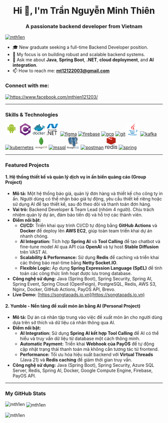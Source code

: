 <h1 align="center">Hi 👋, I'm Trần Nguyễn Minh Thiên</h1>
<h3 align="center">A passionate backend developer from Vietnam</h3>

<p align="left"> <a href="https://github.com/ryo-ma/github-profile-trophy"><img src="https://github-profile-trophy.vercel.app/?username=mth1en" alt="mth1en" /></a> </p>

- 🎓 New graduate seeking a full-time Backend Developer position.
- 🌱 My focus is on building robust and scalable backend systems.
- 💬 Ask me about **Java**, **Spring Boot**, **.NET**, **cloud deployment**, and **AI integration**.
- 📫 How to reach me: **mt12122003@gmail.com**

<h3 align="left">Connect with me:</h3>
<p align="left">
<a href="https://www.facebook.com/mthien121203/" target="blank"><img align="center" src="https://raw.githubusercontent.com/rahuldkjain/github-profile-readme-generator/master/src/images/icons/Social/facebook.svg" alt="https://www.facebook.com/mthien121203/" height="30" width="40" /></a>
</p>

---

### **Skills & Technologies**

<p align="left">
  <a href="https://developer.android.com" target="_blank" rel="noreferrer"><img src="https://raw.githubusercontent.com/devicons/devicon/master/icons/android/android-original-wordmark.svg" alt="android" width="40" height="40"/></a>
  <a href="https://www.w3schools.com/cs/" target="_blank" rel="noreferrer"><img src="https://raw.githubusercontent.com/devicons/devicon/master/icons/csharp/csharp-original.svg" alt="csharp" width="40" height="40"/></a>
  <a href="https://www.docker.com/" target="_blank" rel="noreferrer"><img src="https://raw.githubusercontent.com/devicons/devicon/master/icons/docker/docker-original-wordmark.svg" alt="docker" width="40" height="40"/></a>
  <a href="https://dotnet.microsoft.com/" target="_blank" rel="noreferrer"><img src="https://raw.githubusercontent.com/devicons/devicon/master/icons/dot-net/dot-net-original-wordmark.svg" alt="dotnet" width="40" height="40"/></a>
  <a href="https://www.figma.com/" target="_blank" rel="noreferrer"><img src="https://www.vectorlogo.zone/logos/figma/figma-icon.svg" alt="figma" width="40" height="40"/></a>
  <a href="https://firebase.google.com/" target="_blank" rel="noreferrer"><img src="https://www.vectorlogo.zone/logos/firebase/firebase-icon.svg" alt="firebase" width="40" height="40"/></a>
  <a href="https://cloud.google.com" target="_blank" rel="noreferrer"><img src="https://www.vectorlogo.zone/logos/google_cloud/google_cloud-icon.svg" alt="gcp" width="40" height="40"/></a>
  <a href="https://git-scm.com/" target="_blank" rel="noreferrer"><img src="https://www.vectorlogo.zone/logos/git-scm/git-scm-icon.svg" alt="git" width="40" height="40"/></a>
  <a href="https://www.java.com" target="_blank" rel="noreferrer"><img src="https://raw.githubusercontent.com/devicons/devicon/master/icons/java/java-original.svg" alt="java" width="40" height="40"/></a>
  <a href="https://kafka.apache.org/" target="_blank" rel="noreferrer"><img src="https://www.vectorlogo.zone/logos/apache_kafka/apache_kafka-icon.svg" alt="kafka" width="40" height="40"/></a>
  <a href="https://kubernetes.io" target="_blank" rel="noreferrer"><img src="https://www.vectorlogo.zone/logos/kubernetes/kubernetes-icon.svg" alt="kubernetes" width="40" height="40"/></a>
  <a href="https://www.mongodb.com/" target="_blank" rel="noreferrer"><img src="https://raw.githubusercontent.com/devicons/devicon/master/icons/mongodb/mongodb-original-wordmark.svg" alt="mongodb" width="40" height="40"/></a>
  <a href="https://www.microsoft.com/en-us/sql-server" target="_blank" rel="noreferrer"><img src="https://www.svgrepo.com/show/303229/microsoft-sql-server-logo.svg" alt="mssql" width="40" height="40"/></a>
  <a href="https://www.postgresql.org" target="_blank" rel="noreferrer"><img src="https://raw.githubusercontent.com/devicons/devicon/master/icons/postgresql/postgresql-original-wordmark.svg" alt="postgresql" width="40" height="40"/></a>
  <a href="https://postman.com" target="_blank" rel="noreferrer"><img src="https://www.vectorlogo.zone/logos/getpostman/getpostman-icon.svg" alt="postman" width="40" height="40"/></a>
  <a href="https://redis.io" target="_blank" rel="noreferrer"><img src="https://raw.githubusercontent.com/devicons/devicon/master/icons/redis/redis-original-wordmark.svg" alt="redis" width="40" height="40"/></a>
  <a href="https://spring.io/" target="_blank" rel="noreferrer"><img src="https://www.vectorlogo.zone/logos/springio/springio-icon.svg" alt="spring" width="40" height="40"/></a>
</p>

---

### **Featured Projects**

#### 1. Hệ thống thiết kế và quản lý dịch vụ in ấn biển quảng cáo (Group Project)
* **Mô tả:** Một hệ thống báo giá, quản lý đơn hàng và thiết kế cho công ty in ấn. Người dùng có thể nhận báo giá tự động, yêu cầu thiết kế riêng hoặc sử dụng AI để tạo thiết kế, sau đó theo dõi và thanh toán đơn hàng.
* **Vai trò:** Backend Developer & Team Lead (nhóm 4 người). Chịu trách nhiệm quản lý dự án, đảm bảo tiến độ và hỗ trợ các thành viên.
* **Điểm nổi bật:**
    * **CI/CD:** Triển khai quy trình CI/CD tự động bằng **GitHub Actions** và **Docker** để deploy lên **AWS EC2**, giúp toàn team triển khai dự án nhanh chóng.
    * **AI Integration:** Tích hợp **Spring AI** và **Tool Calling** để tạo chatbot và fine-tune model AI qua API của **OpenAI** và tự host **Stable Diffusion** trên VAST AI.
    * **Scalability & Performance:** Sử dụng **Redis** để caching và triển khai các thông báo real-time bằng **Netty Socket.IO**.
    * **Flexible Logic:** Áp dụng **Spring Expression Language (SpEL)** để tính toán các công thức linh hoạt được lưu trong database.
* **Công nghệ sử dụng:** Java (Spring Boot), Spring Security, Spring AI, Spring Event, Spring Cloud (OpenFeign), PostgreSQL, Redis, AWS S3, Nginx, Docker, GitHub Actions, PayOS API, Brevo.
* **Live Demo:** [https://songtaoads.io.vn](https://songtaoads.io.vn)

#### 2. Yumble - Nền tảng đề xuất món ăn bằng AI (Personal Project)
* **Mô tả:** Dự án cá nhân tập trung vào việc đề xuất món ăn cho người dùng dựa trên sở thích và dữ liệu cá nhân thông qua AI.
* **Điểm nổi bật:**
    * **AI Integration:** Sử dụng **Spring AI kết hợp Tool Calling** để AI có thể hiểu và truy vấn dữ liệu từ database một cách thông minh.
    * **Automatic Payment:** Triển khai **Webhook của PayOS** để tự động cập nhật trạng thái thanh toán mà không cần tương tác từ frontend.
    * **Performance:** Tối ưu hóa hiệu suất backend với **Virtual Threads** (Java 21) và **Redis caching** để giảm thời gian truy vấn.
* **Công nghệ sử dụng:** Java (Spring Boot), Spring Security, Azure SQL Server, Redis, Spring AI, Docker, Google Compute Engine, Firebase, PayOS API.

---

### **My GitHub Stats**

<p><img align="left" src="https://github-readme-stats.vercel.app/api/top-langs?username=mth1en&show_icons=true&locale=en&layout=compact" alt="mth1en" /></p>

<p>&nbsp;<img align="center" src="https://github-readme-stats.vercel.app/api?username=mth1en&show_icons=true&locale=en" alt="mth1en" /></p>

<p><img align="center" src="https://github-readme-streak-stats.herokuapp.com/?user=mth1en&" alt="mth1en" /></p>
